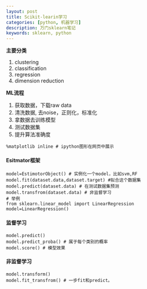 ```yaml
---
layout: post
title: Scikit-learin学习
categories: [python, 机器学习]
description: 万门sklearn笔记
keywords: sklearn, python
---
```


**主要分类**
1. clustering
2. classification
3. regression
4. dimension reduction

**ML流程**
1. 获取数据，下载raw data
2. 清洗数据, 去noise，正则化，标准化
3. 拿数据去训练模型
4. 测试数据集
5. 提升算法准确度

```
%matplotlib inline # ipython图形在网页中展示
```

#### Esitmator框架
```{python}
model=EstimotorObject() # 实例化一个model，比如svm,RF
model.fit(dataset.data,dataset.target) #拟合这个数据集
model.predict(dataset.data) # 在测试数据集预测
model.transfrom(dataset.data) # 非监督学习
# 举例
from sklearn.linear_model import LinearRegression
model=LinearRegression()

```
#### 监督学习
```{python}
model.predict()
model.predict_proba() # 属于每个类别的概率
model.score() # 模型效果

```
#### 非监督学习
```
model.transform()
model.fit_transfrom() # 一步fit和predict。
```
